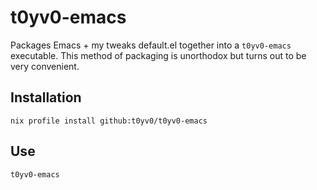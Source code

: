 # t0yv0-emacs

Packages Emacs + my tweaks default.el together into a `t0yv0-emacs`
executable. This method of packaging is unorthodox but turns out to be
very convenient.

## Installation

```
nix profile install github:t0yv0/t0yv0-emacs
```

## Use

```
t0yv0-emacs
```
